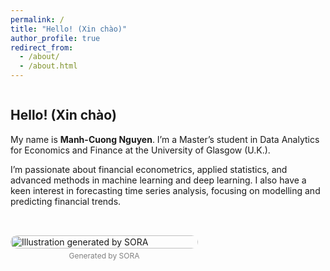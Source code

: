 ```yaml
---
permalink: /
title: "Hello! (Xin chào)"
author_profile: true
redirect_from: 
  - /about/
  - /about.html
---
```


<style>
/* Expand content area */
.page__content {
  max-width: 1200px;
  margin: 0 auto;
}
</style>

<div style="display: flex; flex-wrap: wrap; gap: 2rem; align-items: flex-start;">
  <!-- Text Column -->
  <div style="flex: 1 1 300px;">
    <h2>Hello! (Xin chào)</h2>
    <p>My name is <strong>Manh-Cuong Nguyen</strong>. I’m a Master’s student in Data Analytics for Economics and Finance at the University of Glasgow (U.K.).</p>
    <p>I’m passionate about financial econometrics, applied statistics, and advanced methods in machine learning and deep learning. I also have a keen interest in forecasting time series analysis, focusing on modelling and predicting financial trends.</p>
  </div>

  <!-- Image Column -->
  <div style="flex: 0 0 300px; max-width: 300px;">
    <figure style="margin: 0;">
      <img src="/manhcuong.github.io/images/about1.webp" alt="Illustration generated by SORA" style="width:100%; border-radius:12px;">
      <figcaption style="font-size:12px; color:gray; text-align:center; margin-top: 4px;">
        Generated by SORA
      </figcaption>
    </figure>
  </div>
</div>
